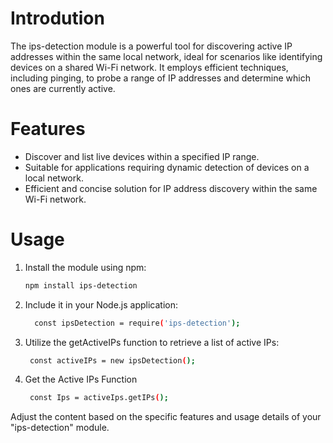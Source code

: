 # Introdution

The ips-detection module is a powerful tool for discovering active IP addresses within the same local network, ideal for scenarios like identifying devices on a shared Wi-Fi network. It employs efficient techniques, including pinging, to probe a range of IP addresses and determine which ones are currently active.

# Features
- Discover and list live devices within a specified IP range.
- Suitable for applications requiring dynamic detection of devices on a local network.
- Efficient and concise solution for IP address discovery within the same Wi-Fi network.

# Usage
1. Install the module using npm:
   ```bash
   npm install ips-detection
   ```

2. Include it in your Node.js application:
   ```bash
     const ipsDetection = require('ips-detection');
   ```

3. Utilize the getActiveIPs function to retrieve a list of active IPs:
   ```bash    
    const activeIPs = new ipsDetection();
   ```
4. Get the Active IPs Function
   ```bash    
    const Ips = activeIps.getIPs();
   ```

Adjust the content based on the specific features and usage details of your "ips-detection" module.
